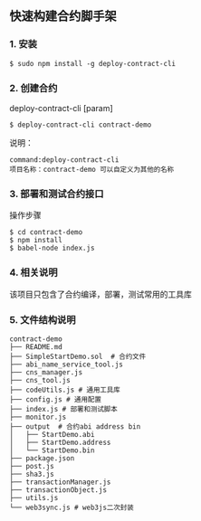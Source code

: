 ## 快速构建合约脚手架

### 1. 安装

```
$ sudo npm install -g deploy-contract-cli
```

### 2. 创建合约
deploy-contract-cli [param]

```
$ deploy-contract-cli contract-demo
```
说明：

```
command:deploy-contract-cli
项目名称：contract-demo 可以自定义为其他的名称
```

### 3. 部署和测试合约接口
操作步骤

```
$ cd contract-demo
$ npm install
$ babel-node index.js
```
### 4. 相关说明
该项目只包含了合约编译，部署，测试常用的工具库

### 5. 文件结构说明
```
contract-demo
├── README.md
├── SimpleStartDemo.sol  # 合约文件
├── abi_name_service_tool.js
├── cns_manager.js
├── cns_tool.js
├── codeUtils.js # 通用工具库
├── config.js # 通用配置
├── index.js # 部署和测试脚本
├── monitor.js
├── output  # 合约abi address bin
│   ├── StartDemo.abi
│   ├── StartDemo.address
│   └── StartDemo.bin
├── package.json
├── post.js
├── sha3.js
├── transactionManager.js
├── transactionObject.js
├── utils.js
└── web3sync.js # web3js二次封装
```
